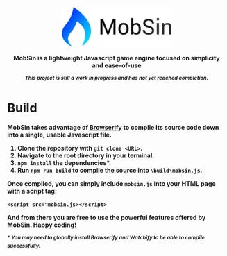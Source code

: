 <p align="center"><img src="./doc/logo/logo_text.png" alt="drawing" width="50%" /></p>

<p align="center"><b>MobSin is a lightweight Javascript game engine focused on simplicity and ease-of-use<b></p>

<p align="center"><sup><i>This project is still a work in progress and has not yet reached completion.</i></sup></p>

# Build

**MobSin** takes advantage of [Browserify](http://browserify.org/) to compile its source code down into a single, usable Javascript file.

1. Clone the repository with `git clone <URL>`.
2. Navigate to the root directory in your terminal.
3. `npm install` the dependencies\*.
4. Run `npm run build` to compile the source into `\build\mobsin.js`.

Once compiled, you can simply include `mobsin.js` into your HTML page with a script tag:

    <script src="mobsin.js></script>
    
And from there you are free to use the powerful features offered by **MobSin**. Happy coding!

<sup>\* <i>You may need to globally install Browserify and Watchify to be able to compile successfully.</i></sup>
